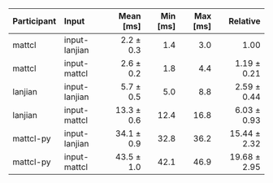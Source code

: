 | Participant | Input | Mean [ms] | Min [ms] | Max [ms] | Relative |
|:---|:---|---:|---:|---:|---:|
| mattcl | input-lanjian | 2.2 ± 0.3 | 1.4 | 3.0 | 1.00 |
| mattcl | input-mattcl | 2.6 ± 0.2 | 1.8 | 4.4 | 1.19 ± 0.21 |
| lanjian | input-lanjian | 5.7 ± 0.5 | 5.0 | 8.8 | 2.59 ± 0.44 |
| lanjian | input-mattcl | 13.3 ± 0.6 | 12.4 | 16.8 | 6.03 ± 0.93 |
| mattcl-py | input-lanjian | 34.1 ± 0.9 | 32.8 | 36.2 | 15.44 ± 2.32 |
| mattcl-py | input-mattcl | 43.5 ± 1.0 | 42.1 | 46.9 | 19.68 ± 2.95 |
